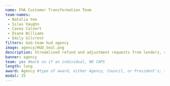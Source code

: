 ```yaml
---
name: FHA Customer Transformation Team
team-names: 
 - Natalia Yee
 - Silas Vaughn
 - Casey Calvert
 - Diane Williams
 - Emily Gilcrest
filters: GoG-team hud agency
image: agency/HUD_Seal.png
description: Streamlined refund and adjustment requests from lenders, saving staff over 2,100 hours of work time. Their efforts reduced request processing time from 60 to 21 days.
banner: agency
team: yes #mark no if an individual, NO CAPS 
length: long
award: Agency #type of award, either Agency, Council, or President's; this is case sensitive so make sure to match the options listed exactly. This section generates the format of the card
modal: 25
---
```

